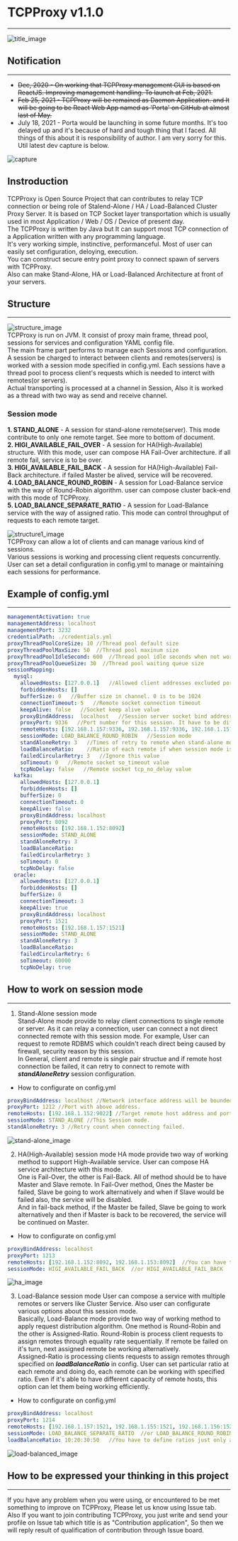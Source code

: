 # TCPProxy v1.1.0
---  
![title_image](./image/tcp.png)  

## Notification
---
- <del>Dec, 2020 - On working that TCPProxy management GUI is based on ReactJS. Improving management handling. To launch at Feb, 2021.</del>
- <del>Feb 25, 2021 - TCPProxy will be remained as Daemon Application. and It will be going to be React Web App named as 'Porta' on GitHub at almost last of May.</del>
- July 18, 2021 - Porta would be launching in some future months. It's too delayed up and it's because of hard and tough thing that I faced. All things of this about it is responsibility of author. I am very sorry for this. Util latest dev capture is below.  

![capture](./image/porta-capture.PNG)

## Instroduction
TCPProxy is Open Source Project that can contributes to relay TCP connection or being role of Stalend-Alone / HA / Load-Balanced Cluster Proxy Server. It is based on TCP Socket layer transportation which is usually used in most Application / Web / OS / Device of present day.  
The TCPProxy is written by Java but It can support most TCP connection of a Application written with any programming language.  
It's very working simple, instinctive, performanceful. Most of user can easily set configuration, deloying, execution.  
You can construct secure entry point proxy to connect spawn of servers with TCPProxy.  
Also can make Stand-Alone, HA or Load-Balanced Architecture at front of your servers.  


## Structure
---  
![structure_image](./image/tcpproxy-structure.png)  
TCPProxy is run on JVM. It consist of proxy main frame, thread pool, sessions for services and configuration YAML config file.  
The main frame part performs to manage each Sessions and configuration. A session be charged to interact between clients and remotes(servers) is worked with a session mode specified in config.yml. 
Each sessions have a thread pool to process client's requests which is needed to interct with remotes(or servers).  
Actual transporting is processed at a channel in Session, Also it is worked as a thread with two way as send and receive channel.  

### Session mode  
**1. STAND_ALONE** - A session for stand-alone remote(server). This mode contribute to only one remote target. See more to bottom of document.   
**2. HIGI_AVAILABLE_FAIL_OVER** - A session for HA(High-Available) structure. With this mode, user can compose HA Fail-Over architecture. if all remote fail, service is to be over.    
**3. HIGI_AVAILABLE_FAIL_BACK** - A session for HA(High-Available) Fail-Back architecture. if failed Master be alived, service will be recovered.    
**4. LOAD_BALANCE_ROUND_ROBIN** - A session for Load-Balance service with the way of Round-Robin algorithm. user can compose cluster back-end with this mode of TCPProxy.    
**5. LOAD_BALANCE_SEPARATE_RATIO** - A session for Load-Balance service with the way of assigned ratio. This mode can control throughput of requests to each remote target.    

![structure1_image](./image/tcpproxy-structure1.png)  
TCPProxy can allow a lot of clients and can manage various kind of sessions.  
Various sessions is working and processing client requests concurrently. User can set a detail configuration in config.yml to manage or maintaining each sessions for performance.  


## Example of config.yml
---
```yml
managementActivation: true
managementAddress: localhost
managementPort: 3232
credentialPath: ./credentials.yml
proxyThreadPoolCoreSize: 10 //Thread pool default size
proxyThreadPoolMaxSize: 50  //Thread pool maxinum size
proxyThreadPoolIdleSecond: 600  //Thread pool idle seconds when not working
proxyThreadPoolQueueSize: 30  //Thread pool waiting queue size
sessionMapping:
  mysql:
    allowedHosts: [127.0.0.1]   //Allowed client addresses excluded port. To empty this list is to allow all clients.
    forbiddenHosts: []
    bufferSize: 0   //Buffer size in channel. 0 is to be 1024
    connectionTimeout: 5   //Remote socket connection timeout
    keepAlive: false   //Socket keep alive value
    proxyBindAddress:  localhost   //Session server socket bind address. if your host don't use multi network interfaces, leave this value default.
    proxyPort: 9336   //Port number for this session. It have to be different value at each session, otherwise it can be occuring 'Bind Exception'.
    remoteHosts: [192.168.1.157:9336, 192.168.1.157:9336, 192.168.1.157:9336]    //Remote host address included port. Session mode is 'STAND_ALONE' so the remoteHosts can has only one address of remote.
    sessionMode: LOAD_BALANCE_ROUND_ROBIN   //Session mode
    standAloneRetry: 3   //Times of retry to remote when stand-alone mode
    loadBalanceRatio:    //Ratio of each remote if when session mode is 'LOAD_BALANCE_SEPARATE_RATIO' 
    failedCircularRetry: 3   //Ignore this value
    soTimeout: 0   //Remote socket so_timeout value
    tcpNoDelay: false   //Remote socket tcp_no_delay value
  kafka:
    allowedHosts: [127.0.0.1]
    forbiddenHosts: []
    bufferSize: 0
    connectionTimeout: 0
    keepAlive: false
    proxyBindAddress: localhost
    proxyPort: 8092
    remoteHosts: [192.168.1.152:8092]
    sessionMode: STAND_ALONE
    standAloneRetry: 3
    loadBalanceRatio: 
    failedCircularRetry: 3
    soTimeout: 0
    tcpNoDelay: false
  oracle:
    allowedHosts: [127.0.0.1]
    forbiddenHosts: []
    bufferSize: 0
    connectionTimeout: 3
    keepAlive: true
    proxyBindAddress: localhost
    proxyPort: 1521
    remoteHosts: [192.168.1.157:1521]
    sessionMode: STAND_ALONE
    standAloneRetry: 3
    loadBalanceRatio: 
    failedCircularRetry: 6
    soTimeout: 60000
    tcpNoDelay: true
```


## How to work on session mode
---  

1. Stand-Alone session mode  
Stand-Alone mode provide to relay client connections to single remote or server. As it can relay a connection, user can connect a not direct connected remote with this session mode. For example, User can request to remote RDBMS which couldn't reach direct being caused by firewall, security reason by this session.  
In General, client and remote is single pair structue and if remote host connection be failed, it can retry to connect to remote with ***standAloneRetry*** session configuration.  

* How to configurate on config.yml
```yaml
proxyBindAddress: localhost //Network interface address will be bounded with this Session.
proxyPort: 1212 //Port with above address.
remoteHosts: [192.168.1.152:9022] //Target remote host address and port. host:port format. You have to define just one host:port.
sessionMode: STAND_ALONE //This Session mode.
standAloneRetry: 3 //Retry count when connecting failed.
```

![stand-alone_image](./image/stand-alone.png)  


2. HA(High-Available) session mode
HA mode provide two way of working method to support High-Available service. User can compose HA service architecture with this mode.  
One is Fail-Over, the other is Fail-Back. All of method should be to have Master and Slave remote. In Fail-Over method, Ones the Master be failed, Slave be going to work alternatively and when if Slave would be failed also, the service will be disabled.  
And in fail-back method, if the Master be failed, Slave be going to work alternatively and then if Master is back to be recovered, the service will be continued on Master.  

* How to configurate on config.yml
```yaml
proxyBindAddress: localhost
proxyPort: 1213
remoteHosts: [192.168.1.152:8092, 192.168.1.153:8092]  //You can have to define just two remote.
sessionMode: HIGI_AVAILABLE_FAIL_BACK  //or HIGI_AVAILABLE_FAIL_BACK
```

![ha_image](./image/ha.png)  


3. Load-Balance session mode
User can compose a service with multiple remotes or servers like Cluster Service. Also user can configurate various options about this session mode.  
Basically, Load-Balance mode provide two way of working method to apply request distribution algorithm. One method is Round-Robin and the other is Assigned-Ratio. Round-Robin is process client requests to assign remotes through equality rate sequentially. If remote be failed on it's turn, next assigned remote be working alternatively.  
Assigned-Ratio is processing clients requests to assign remotes through specified on ***loadBalanceRatio*** in config. User can set particular ratio at each remote and doing do, each remote can be working with specified ratio. Even if it's able to have different capacity of remote hosts, this option can let them being working efficiently.

* How to configurate on config.yml
```yaml
proxyBindAddress: localhost
proxyPort: 1214
remoteHosts: [192.168.1.157:1521, 192.168.1.155:1521, 192.168.1.156:1521, 192.168.1.158:1521]   //You can define multiple host:port what you want to load-balance on this Session.
sessionMode: LOAD_BALANCE_SEPARATE_RATIO  //or LOAD_BALANCE_ROUND_ROBIN
loadBalanceRatio: 10:20:30:50   //You have to define ratios just only as much as defined hosts above.
```

![load-balanced_image](./image/load-balanced.png)  


## How to be expressed your thinking in this project
---
If you have any problem when you were using, or encountered to be met something to improve on TCPProxy, Please let us know using Issue tab.  
Also If you want to join contributing TCPProxy, you just write and send your profile on Issue tab which title is as "Contribution application", So then we will reply result of qualification of contribution through Issue board.



